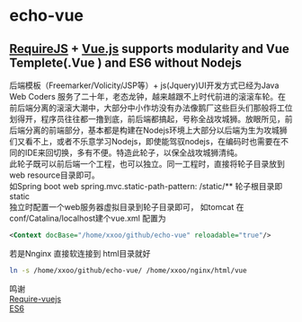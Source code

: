 # echo-vue
## [RequireJS](https://requirejs.org/) + [Vue.js](https://vuejs.org) supports  modularity and Vue Templete(.Vue ) and ES6  without Nodejs   
 后端模板（Freemarker/Volicity/JSP等）+ js(Jquery)UI开发方式已经为Java Web Coders 服务了二十年，老态龙钟，越来越跟不上时代前进的滚滚车轮。在前后端分离的滚滚大潮中，大部分中小作坊没有办法像鹅厂这些巨头们那般将工位划得开，程序员往往都一撸到底，前后端都搞起，号称全战攻城狮。放眼所见，前后端分离的前端部分，基本都是构建在Nodejs环境上大部分以后端为生为攻城狮们又看不上，或者不乐意学习Nodejs，即使能驾驭nodejs，在编码时也需要在不同的IDE来回切换，多有不便。特造此轮子，以保全战攻城狮清纯。  
此轮子既可以前后端一个工程，也可以独立。同一工程时，直接将轮子目录放到web resource目录即可。    
如Spring boot web   spring.mvc.static-path-pattern: /static/**   轮子根目录即static  
独立时配置一个web服务器虚拟目录到轮子目录即可， 如tomcat 在conf/Catalina/localhost建个vue.xml 配置为  
  ```xml
<Context docBase="/home/xxoo/github/echo-vue" reloadable="true"/>  
```
若是Nnginx 直接软连接到 html目录就好  
 ```bash  
ln -s /home/xxoo/github/echo-vue/ /home/xxoo/nginx/html/vue
```
鸣谢  
[Require-vuejs]( https://github.com/edgardleal/require-vuejs  "Require-vuejs")  
[ES6](  https://github.com/guybedford/es6 "ES6")



